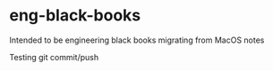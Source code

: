 # eng-black-books
Intended to be engineering black books migrating from MacOS notes


Testing git commit/push
